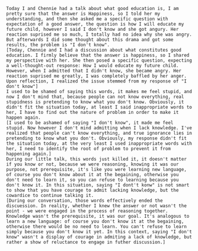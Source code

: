 	Today I and Chennie had a talk about what good education is, I am pretty sure that the answer is Happiness, so I told her my understanding, and then she asked me a specific question with expectation of a good answer, the question is how I will educate my future child, however I said I don't know and she got angury. Her reaction suprised me so much, I totally had no idea why she was angry. But afterwards I did some thought about this drama and got some results, the problem is "I don't know".
	[Today, Chennie and I had a discussion about what constitutes good education. I firmly believe that the answer is happiness, so I shared my perspective with her. She then posed a specific question, expecting a well-thought-out response: How I would educate my future child. However, when I admitted that I didn't know, she became angry. Her reaction suprised me greatly, I was completely baffled by her anger. Upon reflection, I realized the issue stemmed from my response of "I don't know"]
	I used to be shamed of saying this words, it makes me feel stupid, and now I don't mind that, because people can not know everything, real stupidness is pretending to know what you don't know. Obviously, it didn't fit the situation today, at least I said inappropriate words to her, I have to find out the nature of problem in order to make it happen again.
	[I used to be ashamed of saying "I don't know", it made me feel stupid. Now however I don't mind admitting when I lack knowledge. I've realized that people can't know everything, and true ignorance lies in pretending to know what you don't. Obviously, my response didn't fit the situation today, at the very least I used inappropriate words with her, I need to identify the root of problem to prevent it from happening again.]
	During our little talk, this words just killed it, it doesn't matter if you know or not, because we were reasoning, knowing it was our purpose, not prerequisite, it's like you were learning new language, of course you don't know about it at the begaining, otherwise you don't need to learn it, so you can refuse to learning because you don't know it. In this situation, saying "I dont't konw" is not smart to show that you have courage to admit lacking knowledge, but the cowardice to continue talking it.
	[During our conversation, those words effectively ended the discuession. In reality, whether I knew the answer or not wasn't the point - we were engaged in the process of reasoning together. Knowledge wasn't the prerequisite, it was our goal. It's analogous to learn a new language: of course you don't know it at the begaining, otherwise there would be no need to learn. You can't refuse to learn simply because you don't know it yet. In this context, saying "I don't know" wasn't a display of courage in admiting a lack of knowledge, but rather a show of reluctance to engage in futher discussion.]